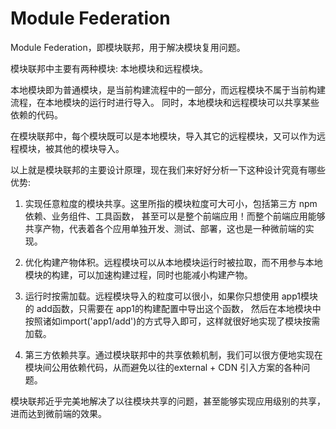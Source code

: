 # Module Federation
Module Federation，即模块联邦，用于解决模块复用问题。

模块联邦中主要有两种模块: 本地模块和远程模块。

本地模块即为普通模块，是当前构建流程中的一部分，而远程模块不属于当前构建流程，在本地模块的运行时进行导入。
同时，本地模块和远程模块可以共享某些依赖的代码。

在模块联邦中，每个模块既可以是本地模块，导入其它的远程模块，又可以作为远程模块，被其他的模块导入。


以上就是模块联邦的主要设计原理，现在我们来好好分析一下这种设计究竟有哪些优势:

1. 实现任意粒度的模块共享。这里所指的模块粒度可大可小，包括第三方 npm 依赖、业务组件、工具函数，
甚至可以是整个前端应用！而整个前端应用能够共享产物，代表着各个应用单独开发、测试、部署，这也是一种微前端的实现。

2. 优化构建产物体积。远程模块可以从本地模块运行时被拉取，而不用参与本地模块的构建，可以加速构建过程，同时也能减小构建产物。

3. 运行时按需加载。远程模块导入的粒度可以很小，如果你只想使用 app1模块的 add函数，只需要在 app1的构建配置中导出这个函数，
然后在本地模块中按照诸如import('app1/add')的方式导入即可，这样就很好地实现了模块按需加载。

4. 第三方依赖共享。通过模块联邦中的共享依赖机制，我们可以很方便地实现在模块间公用依赖代码，从而避免以往的external + CDN 引入方案的各种问题。

模块联邦近乎完美地解决了以往模块共享的问题，甚至能够实现应用级别的共享，进而达到微前端的效果。